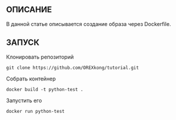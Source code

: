 ## ОПИСАНИЕ

В данной статье описывается создание образа через Dockerfile. 

## ЗАПУСК
Клонировать репозиторий 


	git clone https://github.com/OREXkong/tutorial.git



Cобрать контейнер


	docker build -t python-test .


Запустить его


	docker run python-test




